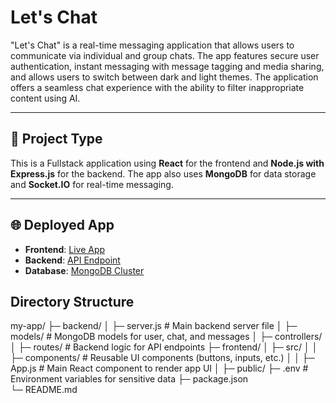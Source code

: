 # Let's Chat

"Let's Chat" is a real-time messaging application that allows users to communicate via individual and group chats. The app features secure user authentication, instant messaging with message tagging and media sharing, and allows users to switch between dark and light themes. The application offers a seamless chat experience with the ability to filter inappropriate content using AI.

---

## 🚀 **Project Type**  
This is a Fullstack application using **React** for the frontend and **Node.js with Express.js** for the backend. The app also uses **MongoDB** for data storage and **Socket.IO** for real-time messaging.

---

## 🌐 **Deployed App**
- **Frontend**: [Live App](https://playful-treacle-a085b8.netlify.app/)  
- **Backend**: [API Endpoint](https://deployapi-ub0q.onrender.com)  
- **Database**: [MongoDB Cluster](mongodb+srv://admin:Deepesh123@cluster0.vvyu3.mongodb.net/jio)

## Directory Structure
my-app/
├─ backend/
│  ├─ server.js          # Main backend server file
│  ├─ models/            # MongoDB models for user, chat, and messages
│  ├─ controllers/
│  ├─ routes/        # Backend logic for API endpoints
├─ frontend/
│  ├─ src/
│  │  ├─ components/     # Reusable UI components (buttons, inputs, etc.)
│  │  ├─ App.js          # Main React component to render app UI
│  ├─ public/
├─ .env                   # Environment variables for sensitive data
├─ package.json         
└─ README.md              
